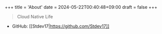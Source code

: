 +++
title = 'About'
date = 2024-05-22T00:40:48+09:00
draft = false
+++
> Cloud Native Life

- GitHub: [[Stdev17|https://github.com/Stdev17]]
